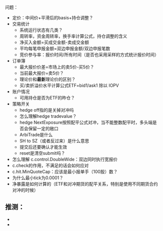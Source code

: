 问题：
- 定价：中间价+平滑后的basis+持仓调整？
- 交易统计
    - 系统运行状态有几类？
    - 周转率，资金周转率，换手率计算公式，持仓调整的含义
    - 净买入金额=买成交金额-卖成交金额
    - 平均每笔申报金额=双边申报金额/双边申报笔数
    - 竞价参与率：报价时间/所有时间（是否也采用采样的方式统计报价时间）
- 订单簿
    - 最大报价价差=市场上的卖5价-买5价？
    - 当前最大报价=卖5价？
    - 理论价和**最新**理论价的区别？
    - 买/卖折溢价水平计算公式ETF=bid1/ask1 除以 IOPV
- 账户情况
    - 可用持仓是否为ETF的昨仓？
- 策略开关
    - hedge off指的是关掉对冲吗
    - 怎么理解hedge tradevalue？
    - hedge NextExposure按照配平公式对冲，当不能整数配平时，多头端是否会保留一定的敞口
    - ArbiTrade是什么
    - SH to SZ（或者反过来）是什么意思
    - 提交后还要确认才能生效
    - reset是清空submit吗？
- 怎么理解 c.control.DoubleWide：双边同时执行宽报价
- c.check的作用，不满足的话会如何应对
- c.hit.MinQuoteCap：应该是最小报单手（100股）数？
- 为什么最小tick为0.0001？
- 净暴露是如何计算的（ETF和对冲期货的配平关系，特别是使用不同期货合约对冲的时候）


推测：
- 
- 
- 




